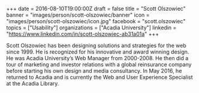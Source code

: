 +++
date = 2016-08-10T19:00:00Z
draft = false
title = "Scott Olszowiec"
banner = "images/person/scott-olszowiec/banner"
icon = "images/person/scott-olszowiec/icon.jpg"
facebook = "scott.olszowiec"
topics = ["Usability"]
organizations = ["Acadia University"]
linkedin = "https://www.linkedin.com/in/scott-olszowiec-ab31a01a"
+++

Scott Olszowiec has been designing solutions and strategies for the web since 1999. He is recognized for his innovative and award winning design. He was Acadia University’s Web Manager from 2000-2008. He then did a tour of marketing and investor relations with a global reinsurance company before starting his own design and media consultancy. In May 2016, he returned to Acadia and is currently the Web and User Experience Specialist at the Acadia Library.
